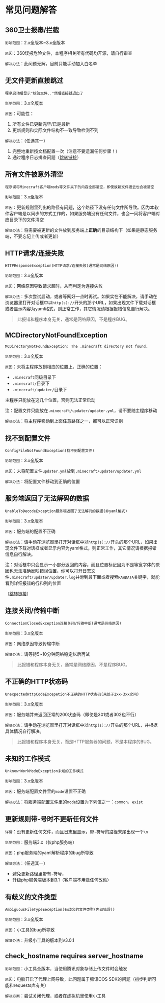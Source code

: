 # 常见问题解答

## 360卫士报毒/拦截

`影响范围`：2.x全版本\~3.x全版本

`原因`：360误报危险文件，本程序相关所有代码均开源，请自行审查

`解决办法`：此问题无解，目前只能手动加入白名单

## 无文件更新直接跳过

```
程序启动后显示"校验文件.."然后直接就退出了
```

`影响范围`：3.x全版本

`原因`：可能性：

1. 所有文件已更新完毕/已是最新
2. 更新规则和实际文件结构不一致导致检测不到

`解决办法`：（任选其一）

1. 完整地重新按文档配置一次（注意不要遗漏任何步骤！）
2. 通过程序日志排查问题（[跳转链接](排查日志.md)）

## 所有文件被意外清空

```
程序误将Minecraft客户端mods等文件夹下的内容全部清空，即使放新文件进去也会被清空
```

`影响范围`：3.x全版本

`原因`：更新规则里列出的路径有问题，这个路径下没有任何文件所导致。因为本软件客户端是以同步的方式工作的，如果服务端没有任何文件，也会一同将客户端对应目录下的文件清空

`解决办法`：将需要被更新的文件放到服务端上**正确**的目录结构下（如果是静态服务端，不要忘记上传或者更新）

## HTTP请求/连接失败

```
HTTPResponseException(HTTP请求/连接失败(通常是网络原因))
```

`影响范围`：3.x全版本

`原因`：网络原因导致请求超时，从而判定为连接失败

`解决办法`：多次尝试启动，或者等网好一点时再试。如果实在不能解决，请手动在浏览器里打开对话框中以`http(s)://`开头的那个URL，如果出现文件下载对话框或者显示内容为yaml格式，则正常工作，其它情况请根据报错信息自行解决。

> 此报错和程序本身无关，通常是网络原因，不是程序BUG。

## MCDirectoryNotFoundException

```
MCDirectoryNotFoundException: The .minecraft directory not found.
```

`影响范围`：3.x全版本

`原因`：未将主程序放到相应的位置上，正确的位置：

+ `.minecraft`同级目录下
+ `.minecraft/`目录下
+ `.minecraft/updater/`目录下

主程序只能放在这几个位置，否则无法正常启动

注：配置文件只能放在`.minecraft/updater/updater.yml`，请不要随主程序移动

`解决办法`：将主程序移动到上面任意路径之一，都可以正常识别

## 找不到配置文件

```
ConfigFileNotFoundException(找不到配置文件)
```

`影响范围`：3.x全版本

`原因`：未将配置文件`updater.yml`放到`.minecraft/updater/updater.yml`

`解决办法`：将配置文件移动到正确的位置

## 服务端返回了无法解码的数据

```
UnableToDecodeException服务端返回了无法解码的数据(非yaml格式)
```

`影响范围`：3.x全版本

`原因`：服务端的配置不正确

`解决办法`：请手动在浏览器里打开对话框中以`http(s)://`开头的那个URL，如果出现文件下载对话框或者显示内容为yaml格式，则正常工作，其它情况请根据报错信息自行解决。

注：对话框中只会显示一小部分返回的内容，而且位置标记因为不是等宽字体的原因也无法准确反映错误位置，你可以打开日志文件`.minecraft/updater/updater.log`并滑到最下面或者搜索`RAWDATA`关键字，就能看到详细报错的行和列的位置

（[跳转链接](排查日志.md)）

## 连接关闭/传输中断

```
ConnectionClosedException连接关闭/传输中断(通常是网络原因)
```

`影响范围`：3.x全版本

`原因`：网络原因导致传输中断

`解决办法`：请等待5\~10分钟网络稳定以后再试

> 此报错和程序本身无关，通常是网络原因，不是程序BUG。

## 不正确的HTTP状态码

```
UnexpectedHttpCodeExcepetion不正确的HTTP状态码(未处于2xx-3xx之间)
```

`影响范围`：3.x全版本

`原因`：服务端并未返回正常的200状态码（即使是301或者302也不行）

`解决办法`：请手动在浏览器里打开对话框中以`http(s)://`开头的那个URL，并根据具体情况自行解决。

> 此报错和程序本身无关，而是HTTP服务器的问题，不是本程序的BUG。

## 未知的工作模式

```
UnknownWorkModeException未知的工作模式
```

`影响范围`：3.x全版本

`原因`：服务端配置文件里的`mode`设置不正确

`解决办法`：将服务端配置文件里的`mode`设置为下列值之一：`common`、`exist`

## 更新规则带-号时不更新任何文件

`详情`：没有更新任何文件，而且日志里显示，带`-`符号的路径末尾出现一个`\n`

`影响范围`：服务端3.x（仅php服务端）

`原因`：php服务端的yaml解析程序的bug所导致

`解决方法`：（任选其一）

+ 避免更新路径里带有`-`符号，
+ 升级php服务端版本到3.1（客户端不用做任何改动）

## 有歧义的文件类型

```
AmbiguousFileTypeEeception(有歧义的文件类型(内部错误))
```

`影响范围`：3.x全版本

`原因`：小工具的bug所导致

`解决办法`：升级小工具的版本到v3.0.1

## check_hostname requires server_hostname

`影响范围`：小工具全版本，当使用腾讯对象存储上传文件时会触发

`原因`：电脑开启了代理上网导致，此问题属于腾讯COS SDK的问题（初步判断可能和requests库有关）

`解决方案`：尝试关闭代理，或者在虚拟机里使用小工具